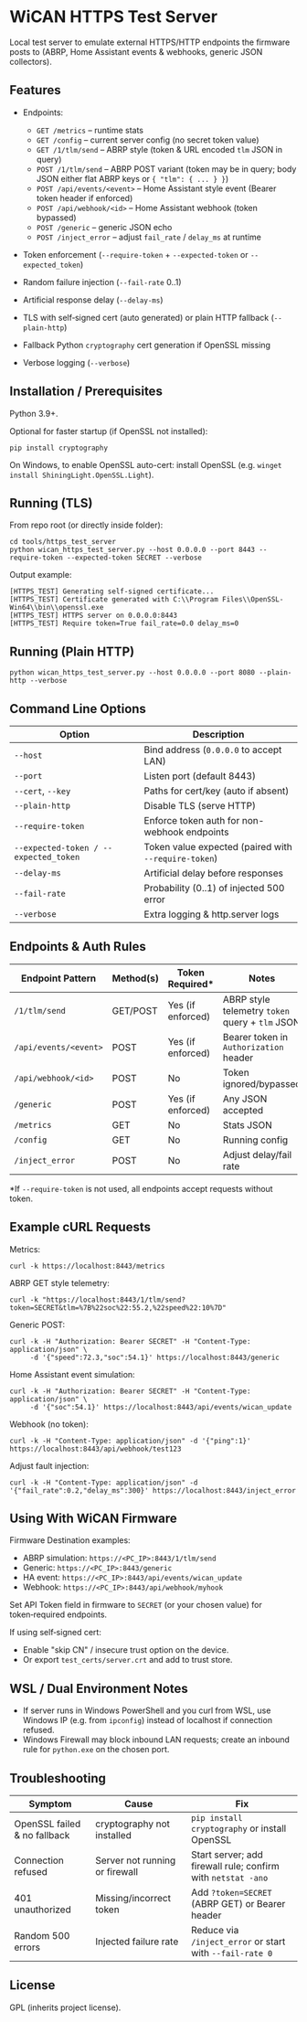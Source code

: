 # WiCAN HTTPS Test Server

Local test server to emulate external HTTPS/HTTP endpoints the firmware posts to (ABRP, Home Assistant events & webhooks, generic JSON collectors).

## Features
- Endpoints:
  - `GET /metrics` – runtime stats
  - `GET /config` – current server config (no secret token value)
  - `GET /1/tlm/send` – ABRP style (token & URL encoded `tlm` JSON in query)
  - `POST /1/tlm/send` – ABRP POST variant (token may be in query; body JSON either flat ABRP keys or `{ "tlm": { ... } }`)
  - `POST /api/events/<event>` – Home Assistant style event (Bearer token header if enforced)
  - `POST /api/webhook/<id>` – Home Assistant webhook (token bypassed)
  - `POST /generic` – generic JSON echo
  - `POST /inject_error` – adjust `fail_rate` / `delay_ms` at runtime

- Token enforcement (`--require-token` + `--expected-token` or `--expected_token`)
- Random failure injection (`--fail-rate` 0..1)
- Artificial response delay (`--delay-ms`)
- TLS with self‑signed cert (auto generated) or plain HTTP fallback (`--plain-http`)
- Fallback Python `cryptography` cert generation if OpenSSL missing
- Verbose logging (`--verbose`)

## Installation / Prerequisites
Python 3.9+.

Optional for faster startup (if OpenSSL not installed):
```
pip install cryptography
```

On Windows, to enable OpenSSL auto-cert: install OpenSSL (e.g. `winget install ShiningLight.OpenSSL.Light`).

## Running (TLS)
From repo root (or directly inside folder):
```
cd tools/https_test_server
python wican_https_test_server.py --host 0.0.0.0 --port 8443 --require-token --expected-token SECRET --verbose
```
Output example:
```
[HTTPS_TEST] Generating self-signed certificate...
[HTTPS_TEST] Certificate generated with C:\\Program Files\\OpenSSL-Win64\\bin\\openssl.exe
[HTTPS_TEST] HTTPS server on 0.0.0.0:8443
[HTTPS_TEST] Require token=True fail_rate=0.0 delay_ms=0
```

## Running (Plain HTTP)
```
python wican_https_test_server.py --host 0.0.0.0 --port 8080 --plain-http --verbose
```

## Command Line Options
| Option | Description |
|--------|-------------|
| `--host` | Bind address (`0.0.0.0` to accept LAN) |
| `--port` | Listen port (default 8443) |
| `--cert`, `--key` | Paths for cert/key (auto if absent) |
| `--plain-http` | Disable TLS (serve HTTP) |
| `--require-token` | Enforce token auth for non-webhook endpoints |
| `--expected-token / --expected_token` | Token value expected (paired with `--require-token`) |
| `--delay-ms` | Artificial delay before responses |
| `--fail-rate` | Probability (0..1) of injected 500 error |
| `--verbose` | Extra logging & http.server logs |

## Endpoints & Auth Rules
| Endpoint Pattern | Method(s) | Token Required* | Notes |
|------------------|----------|-----------------|-------|
| `/1/tlm/send` | GET/POST | Yes (if enforced) | ABRP style telemetry `token` query + `tlm` JSON |
| `/api/events/<event>` | POST | Yes (if enforced) | Bearer token in `Authorization` header |
| `/api/webhook/<id>` | POST | No | Token ignored/bypassed |
| `/generic` | POST | Yes (if enforced) | Any JSON accepted |
| `/metrics` | GET | No | Stats JSON |
| `/config` | GET | No | Running config |
| `/inject_error` | POST | No | Adjust delay/fail rate |

*If `--require-token` is not used, all endpoints accept requests without token.

## Example cURL Requests
Metrics:
```
curl -k https://localhost:8443/metrics
```
ABRP GET style telemetry:
```
curl -k "https://localhost:8443/1/tlm/send?token=SECRET&tlm=%7B%22soc%22:55.2,%22speed%22:10%7D"
```
Generic POST:
```
curl -k -H "Authorization: Bearer SECRET" -H "Content-Type: application/json" \
     -d '{"speed":72.3,"soc":54.1}' https://localhost:8443/generic
```
Home Assistant event simulation:
```
curl -k -H "Authorization: Bearer SECRET" -H "Content-Type: application/json" \
     -d '{"soc":54.1}' https://localhost:8443/api/events/wican_update
```
Webhook (no token):
```
curl -k -H "Content-Type: application/json" -d '{"ping":1}' https://localhost:8443/api/webhook/test123
```
Adjust fault injection:
```
curl -k -H "Content-Type: application/json" -d '{"fail_rate":0.2,"delay_ms":300}' https://localhost:8443/inject_error
```

## Using With WiCAN Firmware
Firmware Destination examples:
- ABRP simulation: `https://<PC_IP>:8443/1/tlm/send`
- Generic: `https://<PC_IP>:8443/generic`
- HA event: `https://<PC_IP>:8443/api/events/wican_update`
- Webhook: `https://<PC_IP>:8443/api/webhook/myhook`

Set API Token field in firmware to `SECRET` (or your chosen value) for token‑required endpoints.

If using self‑signed cert:
- Enable "skip CN" / insecure trust option on the device.
- Or export `test_certs/server.crt` and add to trust store.

## WSL / Dual Environment Notes
- If server runs in Windows PowerShell and you curl from WSL, use Windows IP (e.g. from `ipconfig`) instead of localhost if connection refused.
- Windows Firewall may block inbound LAN requests; create an inbound rule for `python.exe` on the chosen port.

## Troubleshooting
| Symptom | Cause | Fix |
|---------|-------|-----|
| OpenSSL failed & no fallback | cryptography not installed | `pip install cryptography` or install OpenSSL |
| Connection refused | Server not running or firewall | Start server; add firewall rule; confirm with `netstat -ano` |
| 401 unauthorized | Missing/incorrect token | Add `?token=SECRET` (ABRP GET) or Bearer header |
| Random 500 errors | Injected failure rate | Reduce via `/inject_error` or start with `--fail-rate 0` |

## License
GPL (inherits project license).
